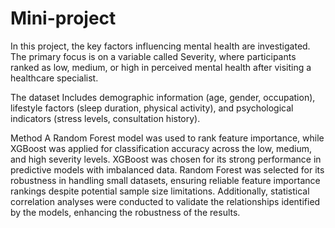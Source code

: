 # Mini-project

In this project, the key factors influencing mental health are investigated. The primary focus is on a variable called Severity, where participants ranked as low, medium, or high in perceived mental health after visiting a healthcare specialist. 

The dataset 
Includes demographic information (age, gender, occupation), lifestyle factors (sleep duration, physical activity), and psychological indicators (stress levels, consultation history).

Method
A Random Forest model was used to rank feature importance, while XGBoost was applied for classification accuracy across the low, medium, and high severity levels. XGBoost was chosen for its strong performance in predictive models with imbalanced data. Random Forest was selected for its robustness in handling small datasets, ensuring reliable feature importance rankings despite potential sample size limitations. Additionally, statistical correlation analyses were conducted to validate the relationships identified by the models, enhancing the robustness of the results.

